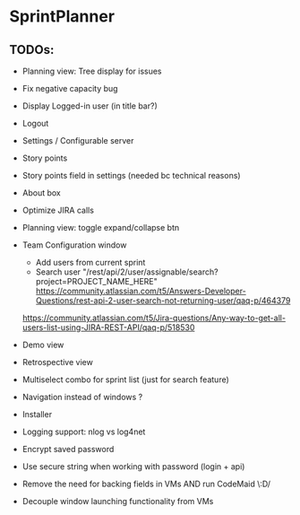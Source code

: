 # SprintPlanner
## TODOs:
* Planning view: Tree display for issues 
* Fix negative capacity bug
* Display Logged-in user (in title bar?)
* Logout
* Settings / Configurable server 
* Story points
* Story points field in settings (needed bc technical reasons)
* About box
* Optimize JIRA calls
* Planning view: toggle expand/collapse btn
* Team Configuration window 
  * Add users from current sprint
  * Search user 
  "/rest/api/2/user/assignable/search?project=PROJECT_NAME_HERE"
   https://community.atlassian.com/t5/Answers-Developer-Questions/rest-api-2-user-search-not-returning-user/qaq-p/464379

   https://community.atlassian.com/t5/Jira-questions/Any-way-to-get-all-users-list-using-JIRA-REST-API/qaq-p/518530

* Demo view
* Retrospective view
* Multiselect combo for sprint list (just for search feature)
* Navigation instead of windows ?
* Installer
* Logging support: nlog vs log4net
* Encrypt saved password
* Use secure string when working with password (login + api)
* Remove the need for backing fields in VMs AND run CodeMaid \\:D/
* Decouple window launching functionality from VMs
